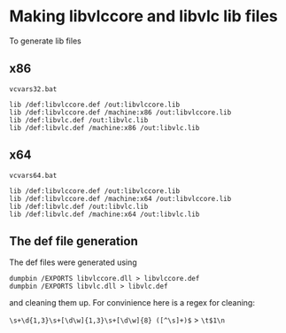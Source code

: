 # Making libvlccore and libvlc lib files

To generate lib files 

## x86

```batch
vcvars32.bat

lib /def:libvlccore.def /out:libvlccore.lib
lib /def:libvlccore.def /machine:x86 /out:libvlccore.lib
lib /def:libvlc.def /out:libvlc.lib
lib /def:libvlc.def /machine:x86 /out:libvlc.lib
```

## x64

```batch
vcvars64.bat

lib /def:libvlccore.def /out:libvlccore.lib
lib /def:libvlccore.def /machine:x64 /out:libvlccore.lib
lib /def:libvlc.def /out:libvlc.lib
lib /def:libvlc.def /machine:x64 /out:libvlc.lib
```

## The def file generation

The def files were generated using 

```batch
dumpbin /EXPORTS libvlccore.dll > libvlccore.def
dumpbin /EXPORTS libvlc.dll > libvlc.def
```

and cleaning them up. For convinience here is a regex for cleaning:

`\s+\d{1,3}\s+[\d\w]{1,3}\s+[\d\w]{8} ([^\s]+)$` > `\t$1\n`
